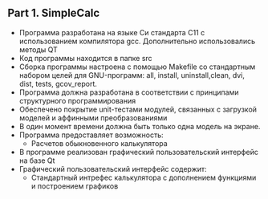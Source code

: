 ## Part 1. SimpleCalc

- Программа разработана на языке Си стандарта C11 с использованием компилятора gcc. Дополнительно использовались методы QT
- Код программы находится в папке src 
- Сборка программы настроена с помощью Makefile со стандартным набором целей для GNU-программ: all, install, uninstall,clean, dvi, dist, tests, gcov_report.
- Программа должна разработана в соответствии с принципами структурного программирования
- Обеспечено покрытие unit-тестами модулей, связанных с загрузкой моделей и аффинными преобразованиями
- В один момент времени должна быть только одна модель на экране.
- Программа предоставляет возможность:
    - Расчетов обыкновенного калькулятора
- В программе реализован графический пользовательский интерфейс на базе Qt
- Графический пользовательский интерфейс содержит:
    - Стандартный интрефес калькулятора с дополнением функциями и построением графиков
